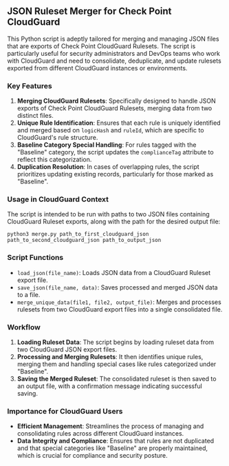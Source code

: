 ## JSON Ruleset Merger for Check Point CloudGuard

This Python script is adeptly tailored for merging and managing JSON files that are exports of Check Point CloudGuard Rulesets. The script is particularly useful for security administrators and DevOps teams who work with CloudGuard and need to consolidate, deduplicate, and update rulesets exported from different CloudGuard instances or environments.

### Key Features
1. **Merging CloudGuard Rulesets**: Specifically designed to handle JSON exports of Check Point CloudGuard Rulesets, merging data from two distinct files.
2. **Unique Rule Identification**: Ensures that each rule is uniquely identified and merged based on `logicHash` and `ruleId`, which are specific to CloudGuard's rule structure.
3. **Baseline Category Special Handling**: For rules tagged with the "Baseline" category, the script updates the `complianceTag` attribute to reflect this categorization.
4. **Duplication Resolution**: In cases of overlapping rules, the script prioritizes updating existing records, particularly for those marked as "Baseline".

### Usage in CloudGuard Context
The script is intended to be run with paths to two JSON files containing CloudGuard Ruleset exports, along with the path for the desired output file:
```
python3 merge.py path_to_first_cloudguard_json path_to_second_cloudguard_json path_to_output_json
```

### Script Functions
- `load_json(file_name)`: Loads JSON data from a CloudGuard Ruleset export file.
- `save_json(file_name, data)`: Saves processed and merged JSON data to a file.
- `merge_unique_data(file1, file2, output_file)`: Merges and processes rulesets from two CloudGuard export files into a single consolidated file.

### Workflow
1. **Loading Ruleset Data**: The script begins by loading ruleset data from two CloudGuard JSON export files.
2. **Processing and Merging Rulesets**: It then identifies unique rules, merging them and handling special cases like rules categorized under "Baseline".
3. **Saving the Merged Ruleset**: The consolidated ruleset is then saved to an output file, with a confirmation message indicating successful saving.

### Importance for CloudGuard Users
- **Efficient Management**: Streamlines the process of managing and consolidating rules across different CloudGuard instances.
- **Data Integrity and Compliance**: Ensures that rules are not duplicated and that special categories like "Baseline" are properly maintained, which is crucial for compliance and security posture.
